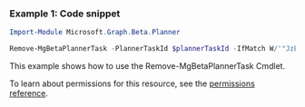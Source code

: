 ### Example 1: Code snippet

```powershellImport-Module Microsoft.Graph.Beta.Planner

Remove-MgBetaPlannerTask -PlannerTaskId $plannerTaskId -IfMatch W/'"JzEtVGFzayAgQEBAQEBAQEBAQEBAQEBAWCc="'
```
This example shows how to use the Remove-MgBetaPlannerTask Cmdlet.
To learn about permissions for this resource, see the [permissions reference](/graph/permissions-reference).

